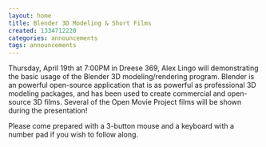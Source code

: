 ```yaml
---
layout: home
title: Blender 3D Modeling & Short Films
created: 1334712220
categories: announcements
tags: announcements
---
```

Thursday, April 19th at 7:00PM in Dreese 369, Alex Lingo will demonstrating the basic usage of the Blender 3D modeling/rendering program. Blender is an powerful open-source application that is as powerful as professional 3D modeling packages, and has been used to create commercial and open-source 3D films. Several of the Open Movie Project films will be shown during the presentation!

Please come prepared with a 3-button mouse and a keyboard with a number pad if you wish to follow along.
